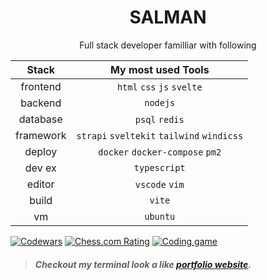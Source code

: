 # <center>SALMAN</center>

<center>
  Full stack developer familliar with following
</center>

<center>

  |   Stack   |             My most used Tools             |
  | :-------: | :----------------------------------------: |
  | frontend  |         `html` `css` `js` `svelte`         |
  |  backend  |                  `nodejs`                  |
  | database  |               `psql` `redis`               |
  | framework | `strapi` `sveltekit` `tailwind` `windicss` |
  |  deploy   |      `docker` `docker-compose` `pm2`       |
  |  dev ex   |                `typescript`                |
  |  editor   |               `vscode` `vim`               |
  |   build   |                   `vite`                   |
  |    vm     |                  `ubuntu`                  |
  
</center>


[![Codewars](https://img.shields.io/badge/dynamic/json?url=https://www.codewars.com/api/v1/users/salman2301&label=codewars&query=$.honor&color=B1361E&suffix=%20Honor)](https://www.codewars.com/users/salman2301)
[![Chess.com Rating](https://img.shields.io/badge/dynamic/json?url=https://www.chess.com/callback/user/popup/thegamerx23&label=chess.com&query=$.bestRating&color=97bc4b&suffix=%20rating)](https://www.chess.com/member/thegamerx23)
[![Coding game](https://img.shields.io/badge/codingame-level%2011-f2bb13)](https://www.codingame.com/profile/54e05ce96ccf32303fa020721b20f2419899473)

> ##### Checkout my terminal look a like [portfolio website][website].

<!-- links -->
[website]: https://salman2301.github.io/


